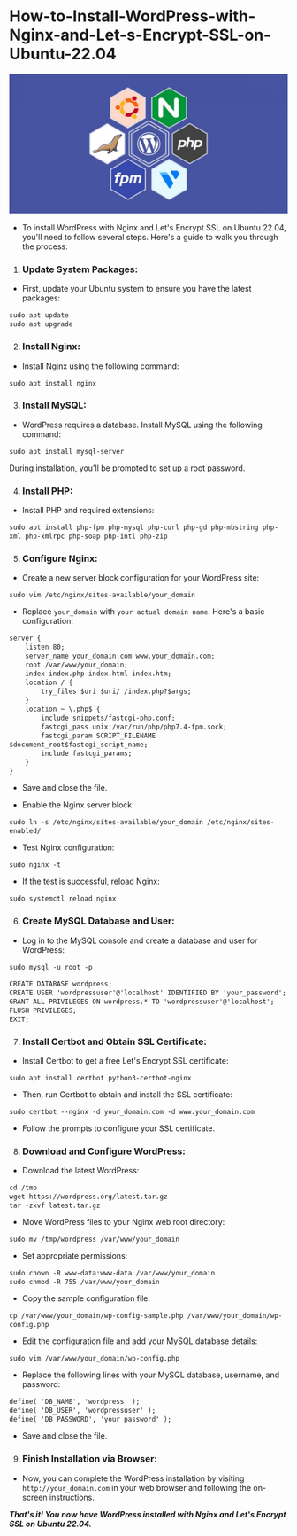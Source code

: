 # How-to-Install-WordPress-with-Nginx-and-Let-s-Encrypt-SSL-on-Ubuntu-22.04

![alt text](image.png)

- To install WordPress with Nginx and Let's Encrypt SSL on Ubuntu 22.04, you'll need to follow several steps. Here's a guide to walk you through the process:

1. <h3>Update System Packages:</h3>

- First, update your Ubuntu system to ensure you have the latest packages:

```console
sudo apt update
sudo apt upgrade
```
2. <h3>Install Nginx:</h3>

- Install Nginx using the following command:

```console
sudo apt install nginx
```

3. <h3>Install MySQL:</h3>

- WordPress requires a database. Install MySQL using the following command:

```console
sudo apt install mysql-server
```

During installation, you'll be prompted to set up a root password.

4. <h3>Install PHP: </h3>
- Install PHP and required extensions:

```console
sudo apt install php-fpm php-mysql php-curl php-gd php-mbstring php-xml php-xmlrpc php-soap php-intl php-zip
```


5. <h3>Configure Nginx:</h3> 
- Create a new server block configuration for your WordPress site:

```console
sudo vim /etc/nginx/sites-available/your_domain
```

- Replace `your_domain` with `your actual domain name`. Here's a basic configuration:

```console
server {
    listen 80;
    server_name your_domain.com www.your_domain.com;
    root /var/www/your_domain;
    index index.php index.html index.htm;
    location / {
        try_files $uri $uri/ /index.php?$args;
    }
    location ~ \.php$ {
        include snippets/fastcgi-php.conf;
        fastcgi_pass unix:/var/run/php/php7.4-fpm.sock;
        fastcgi_param SCRIPT_FILENAME $document_root$fastcgi_script_name;
        include fastcgi_params;
    }
}
```
- Save and close the file.

- Enable the Nginx server block:

```console
sudo ln -s /etc/nginx/sites-available/your_domain /etc/nginx/sites-enabled/
```

- Test Nginx configuration:

```console
sudo nginx -t
```

- If the test is successful, reload Nginx:

```console
sudo systemctl reload nginx
```

6. <h3> Create MySQL Database and User: </h3>
- Log in to the MySQL console and create a database and user for WordPress:

```Console
sudo mysql -u root -p
```

```console
CREATE DATABASE wordpress;
CREATE USER 'wordpressuser'@'localhost' IDENTIFIED BY 'your_password';
GRANT ALL PRIVILEGES ON wordpress.* TO 'wordpressuser'@'localhost';
FLUSH PRIVILEGES;
EXIT;
```


7. <h3> Install Certbot and Obtain SSL Certificate: </h3>
- Install Certbot to get a free Let's Encrypt SSL certificate:

```console
sudo apt install certbot python3-certbot-nginx
```

- Then, run Certbot to obtain and install the SSL certificate:

```console
sudo certbot --nginx -d your_domain.com -d www.your_domain.com
```

- Follow the prompts to configure your SSL certificate.

8. <h3> Download and Configure WordPress: </h3>
- Download the latest WordPress:

```console
cd /tmp
wget https://wordpress.org/latest.tar.gz
tar -zxvf latest.tar.gz
```

- Move WordPress files to your Nginx web root directory:

```console
sudo mv /tmp/wordpress /var/www/your_domain
```

- Set appropriate permissions:

```console
sudo chown -R www-data:www-data /var/www/your_domain
sudo chmod -R 755 /var/www/your_domain
```

- Copy the sample configuration file:

```console
cp /var/www/your_domain/wp-config-sample.php /var/www/your_domain/wp-config.php
```

- Edit the configuration file and add your MySQL database details:

```console
sudo vim /var/www/your_domain/wp-config.php
```

- Replace the following lines with your MySQL database, username, and password:

```console
define( 'DB_NAME', 'wordpress' );
define( 'DB_USER', 'wordpressuser' );
define( 'DB_PASSWORD', 'your_password' );
```

- Save and close the file.

9. <h3> Finish Installation via Browser: </h3>

- Now, you can complete the WordPress installation by visiting ` http://your_domain.com` in your web browser and following the on-screen instructions.

**_That's it! You now have WordPress installed with Nginx and Let's Encrypt SSL on Ubuntu 22.04._**